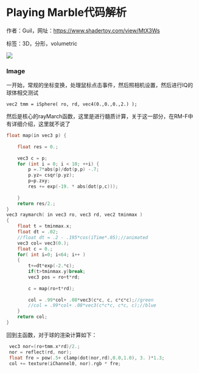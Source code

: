 # Playing Marble代码解析

作者：Guil，网址：https://www.shadertoy.com/view/MtX3Ws

标签：3D，分形，volumetric

![](PlayM.gif)

### Image

一开始，常规的坐标变换，处理鼠标点击事件，然后照相机设置，然后进行IQ的球体相交测试

```
vec2 tmm = iSphere( ro, rd, vec4(0.,0.,0.,2.) );
```

然后是核心的rayMarch函数，这里是进行髓质计算，关于这一部分，在RM-F中有详细介绍，这里就不说了

```c
float map(in vec3 p) {
	
	float res = 0.;
	
    vec3 c = p;
	for (int i = 0; i < 10; ++i) {
        p =.7*abs(p)/dot(p,p) -.7;
        p.yz= csqr(p.yz);
        p=p.zxy;
        res += exp(-19. * abs(dot(p,c)));
        
	}
	return res/2.;
}
vec3 raymarch( in vec3 ro, vec3 rd, vec2 tminmax )
{
    float t = tminmax.x;
    float dt = .02;
    //float dt = .2 - .195*cos(iTime*.05);//animated
    vec3 col= vec3(0.);
    float c = 0.;
    for( int i=0; i<64; i++ )
	{
        t+=dt*exp(-2.*c);
        if(t>tminmax.y)break;
        vec3 pos = ro+t*rd;
        
        c = map(ro+t*rd);               
        
        col = .99*col+ .08*vec3(c*c, c, c*c*c);//green	
        //col = .99*col+ .08*vec3(c*c*c, c*c, c);//blue
    }    
    return col;
}
```

回到主函数，对于球的渲染计算如下：

```c
 vec3 nor=(ro+tmm.x*rd)/2.;
 nor = reflect(rd, nor);        
 float fre = pow(.5+ clamp(dot(nor,rd),0.0,1.0), 3. )*1.3;
 col += texture(iChannel0, nor).rgb * fre;
```

